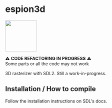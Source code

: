 # espion3d  

  <img src="[https://github.com/favicon.ico](https://raw.githubusercontent.com/spy-ware/espion3d/main/screenshot.png)" width="100">

  
  
⚠️ **CODE REFACTORING IN PROGRESS** ⚠️  
Some parts or all the code may not work  


3D rasterizer with SDL2. Still a work-in-progress.

## Installation / How to compile

Follow the installation instructions on SDL's docs.
